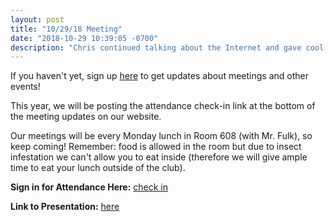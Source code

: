 ```yaml
---
layout: post
title: "10/29/18 Meeting"
date: "2018-10-29 10:39:05 -0700"
description: "Chris continued talking about the Internet and gave cool demo on web servers!"
---
```


If you haven't yet, sign up [here](https://docs.google.com/forms/d/e/1FAIpQLScqeJtI9uLbAoQAw8n1b29hMcaqTm-Pf8CvlNiwOucu6s2ydA/viewform) to get updates about meetings and other events!

This year, we will be posting the attendance check-in link at the bottom of the meeting updates on our website. 

Our meetings will be every Monday lunch in Room 608 (with Mr. Fulk), so keep coming! Remember: food is allowed in the room but due to insect infestation we can't allow you to eat inside (therefore we will give ample time to eat your lunch outside of the club).

**Sign in for Attendance Here:** [check in](http://tinyurl.com/lhscs1029)

**Link to Presentation:** [here](https://docs.google.com/presentation/d/1hkZ3qb6KigMj8PjyYzS8GxERiULkAXROcACZ0EZ-3mo/edit?usp=sharing)
